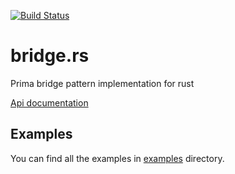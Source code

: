 [![Build Status](https://github.com/primait/bridge.rs/actions/workflows/ci.yml/badge.svg)](https://github.com/primait/bridge.rs)

# bridge.rs

Prima bridge pattern implementation for rust

[Api documentation](https://docs.rs/prima_bridge)

## Examples

You can find all the examples in [examples](./examples) directory.
